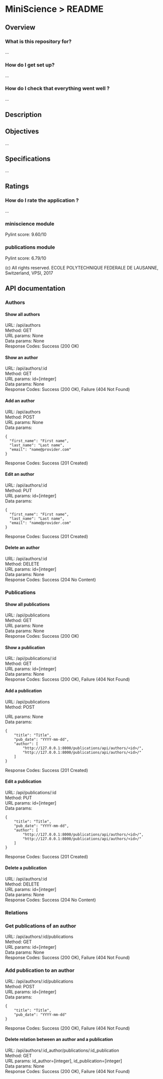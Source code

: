 # MiniScience > README

## Overview

### What is this repository for?

...

### How do I get set up? ###

...

### How do I check that everything went well ?

...

## Description

## Objectives

...

## Specifications

...

## Ratings

### How do I rate the application ?

...

### miniscience module
Pylint score: 9.60/10

### publications module
Pylint score: 6.79/10

(c) All rights reserved. ECOLE POLYTECHNIQUE FEDERALE DE LAUSANNE, Switzerland, VPSI, 2017

## API documentation

### Authors

#### Show all authors

URL: /api/authors  
Method: GET  
URL params: None  
Data params: None  
Response Codes: Success (200 OK)

#### Show an author

URL: /api/authors/:id  
Method: GET  
URL params: id=[integer]  
Data params: None  
Response Codes: Success (200 OK), Failure (404 Not Found)

#### Add an author

URL: /api/authors  
Method: POST  
URL params: None  
Data params:

    {
      "first_name": "First name",
      "last_name": "Last name",
      "email": "name@provider.com"
    }
    
Response Codes: Success (201 Created)

#### Edit an author

URL: /api/authors/:id  
Method: PUT  
URL params: id=[integer]  
Data params:

    {
      "first_name": "First name",
      "last_name": "Last name",
      "email": "name@provider.com"
    }
    
Response Codes: Success (201 Created)

#### Delete an author

URL: /api/authors/:id  
Method: DELETE  
URL params: id=[integer]  
Data params: None  
Response Codes: Success (204 No Content)

### Publications

#### Show all publications

URL: /api/publications  
Method: GET  
URL params: None  
Data params: None  
Response Codes: Success (200 OK)

#### Show a publication

URL: /api/publications/:id  
Method: GET  
URL params: id=[integer]  
Data params: None  
Response Codes: Success (200 OK), Failure (404 Not Found)

#### Add a publication

URL: /api/publications  
Method: POST  

URL params: None  
Data params:

    {
        "title": "Title",
        "pub_date": "YYYY-mm-dd",
        "author": [
            "http://127.0.0.1:8000/publications/api/authors/<id>/",
            "http://127.0.0.1:8000/publications/api/authors/<id>/"
        ]
    }
    
Response Codes: Success (201 Created)

#### Edit a publication

URL: /api/publications/:id  
Method: PUT  
URL params: id=[integer]  
Data params:

    {
        "title": "Title",
        "pub_date": "YYYY-mm-dd",
        "author": [
            "http://127.0.0.1:8000/publications/api/authors/<id>/",
            "http://127.0.0.1:8000/publications/api/authors/<id>/"
        ]
    }
    
Response Codes: Success (201 Created)

#### Delete a publication

URL: /api/authors/:id  
Method: DELETE  
URL params: id=[integer]  
Data params: None  
Response Codes: Success (204 No Content)

### Relations

### Get publications of an author

URL: /api/authors/:id/publications  
Method: GET  
URL params: id=[integer]  
Data params: None  
Response Codes: Success (200 OK), Failure (404 Not Found)

### Add publication to an author

URL: /api/authors/:id/publications  
Method: POST  
URL params: id=[integer]  
Data params:

    {
        "title": "Title",
        "pub_date": "YYYY-mm-dd"
    }

Response Codes: Success (200 OK), Failure (404 Not Found)

#### Delete relation between an author and a publication

URL: /api/authors/:id_author/publications/:id_publication  
Method: GET  
URL params: id_author=[integer], id_publication=[integer]  
Data params: None  
Response Codes: Success (200 OK), Failure (404 Not Found)
